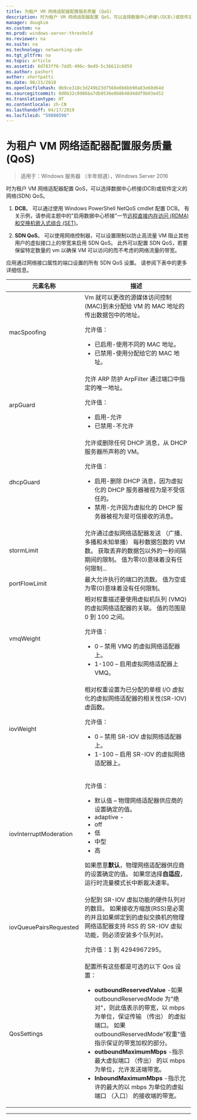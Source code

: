 ```yaml
---
title: 为租户 VM 网络适配器配置服务质量 (QoS)
description: 时为租户 VM 网络适配器配置 QoS，可以选择数据中心桥接\(DCB\)或软件定义的网络\(SDN\) QoS。
manager: dougkim
ms.custom: na
ms.prod: windows-server-threshold
ms.reviewer: na
ms.suite: na
ms.technology: networking-sdn
ms.tgt_pltfrm: na
ms.topic: article
ms.assetid: 6d783ff6-7dd5-496c-9ed9-5c36612c6859
ms.author: pashort
author: shortpatti
ms.date: 08/23/2018
ms.openlocfilehash: 0b9ce318c3d249b23d7560e0b6bb90a83e60d64d
ms.sourcegitcommit: 0d0b32c8986ba7db9536e0b8648d4ddf9b03e452
ms.translationtype: HT
ms.contentlocale: zh-CN
ms.lasthandoff: 04/17/2019
ms.locfileid: "59880598"
---
```

# <a name="configure-quality-of-service-qos-for-a-tenant-vm-network-adapter"></a>为租户 VM 网络适配器配置服务质量 (QoS)

>适用于：Windows 服务器 （半年频道），Windows Server 2016

时为租户 VM 网络适配器配置 QoS，可以选择数据中心桥接\(DCB\)或软件定义的网络\(SDN\) QoS。

1.  **DCB**。 可以通过使用 Windows PowerShell NetQoS cmdlet 配置 DCB。 有关示例，请参阅主题中的"启用数据中心桥接"一节[远程直接内存访问 (RDMA) 和交换机嵌入式组合 (SET)](../../../virtualization/hyper-v-virtual-switch/RDMA-and-Switch-Embedded-Teaming.md)。

2.  **SDN QoS**。 可以使用网络控制器，可以设置限制以防止高流量 VM 阻止其他用户的虚拟接口上的带宽来启用 SDN QoS。  此外可以配置 SDN QoS，若要保留特定数量的 vm 以确保 VM 可以访问的而不考虑的网络流量的带宽。  

应用通过网络接口属性的端口设置的所有 SDN QoS 设置。 请参阅下表中的更多详细信息。

|元素名称|描述|
|------------|-----------| 
|macSpoofing| Vm 就可以更改的源媒体访问控制\(MAC\)到未分配给 VM 的 MAC 地址的传出数据包中的地址。<p>允许值：<ul><li>已启用-使用不同的 MAC 地址。</li><li>已禁用-使用分配给它的 MAC 地址。</li></ul>|
|arpGuard| 允许 ARP 防护 ArpFilter 通过端口中指定的唯一地址。<p>允许值：<ul><li>启用-允许</li><li>已禁用-不允许</li></ul>|
|dhcpGuard| 允许或删除任何 DHCP 消息，从 DHCP 服务器所声称的 VM。 <p>允许值：<ul><li>启用-删除 DHCP 消息，因为虚拟化的 DHCP 服务器被视为是不受信任的。</li><li>禁用-允许因为虚拟化的 DHCP 服务器被视为是可信接收的消息。</li></ul>|
|stormLimit| 允许通过虚拟网络适配器发送 （广播、 多播和未知单播） 每秒数据包数的 VM 数。 获取丢弃的数据包以外的一秒间隔期间的限制。 值为零\(0\)意味着没有任何限制...|
|portFlowLimit| 最大允许执行的端口的流数。 值为空或为零\(0\)意味着没有任何限制。 |
|vmqWeight| 相对权重描述要使用虚拟机队列 (VMQ) 的虚拟网络适配器的关联。 值的范围是 0 到 100 之间。<p>允许值：<ul><li>0 – 禁用 VMQ 的虚拟网络适配器上。</li><li>1-100 – 启用虚拟网络适配器上 VMQ。</li></ul>|
|iovWeight| 相对权重设置为已分配的单根 I/O 虚拟化的虚拟网络适配器的相关性\(SR-IOV\)虚函数。 <p>允许值：<ul><li>0 – 禁用 SR-IOV 虚拟网络适配器上。</li><li>1-100 – 启用 SR-IOV 的虚拟网络适配器上。</li></ul>|
|iovInterruptModeration|<p>允许值：<ul><li>默认值 – 物理网络适配器供应商的设置确定的值。</li><li>adaptive - </li><li>off </li><li>低</li><li>中型</li><li>高</li></ul><p>如果愿意**默认**，物理网络适配器供应商的设置确定的值。  如果您选择**自适应**，运行时流量模式长中断裁决速率。|
|iovQueuePairsRequested| 分配到 SR-IOV 虚拟功能的硬件队列对的数目。 如果接收方缩放\(RSS\)是必需的并且如果绑定到的虚拟交换机的物理网络适配器支持 RSS 的 SR-IOV 虚拟功能，则必须安装多个队列对。 <p>允许值：1 到 4294967295。|
|QosSettings| 配置所有这些都是可选的以下 Qos 设置： <ul><li>**outboundReservedValue** -如果 outboundReservedMode 为"绝对"，则此值表示的带宽，以 mbps 为单位，保证传输 （传出） 的虚拟端口。 如果 outboundReservedMode"权重"值指示保证的带宽加权的部分。</li><li>**outboundMaximumMbps** -指示最大虚拟端口 （传出） 的以 mbps 为单位，允许发送端带宽。</li><li>**InboundMaximumMbps** -指示允许的最大的以 mbps 为单位的虚拟端口 （入口） 的接收端的带宽。</li></ul> |

---
